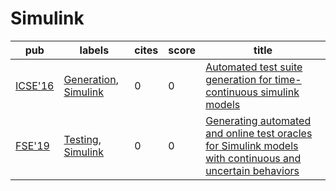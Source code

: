 # Simulink

|pub|labels|cites|score|title|
|---|------|-----|-----|-----|
|[ICSE'16](https://dblp.org/db/conf/icse/icse2016.html)|[Generation](Generation.md), [Simulink](Simulink.md)|0|0|[Automated test suite generation for time-continuous simulink models](https://scholar.google.com/scholar?q=Automated+test+suite+generation+for+time-continuous+simulink+models)|
|[FSE'19](https://dblp.org/db/conf/sigsoft/fse2019.html)|[Testing](Testing.md), [Simulink](Simulink.md)|0|0|[Generating automated and online test oracles for Simulink models with continuous and uncertain behaviors](https://scholar.google.com/scholar?q=Generating+automated+and+online+test+oracles+for+Simulink+models+with+continuous+and+uncertain+behaviors)|
